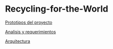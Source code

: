 # Recycling-for-the-World

[Prototipos del proyecto](https://docs.google.com/document/d/1sZToWtWDvwbTpEP_9zD44UA2EqqfpAl2jX6EkZ6c85o/edit?ts=60a5b5b0)

[Analisis y requerimientos](https://docs.google.com/document/d/1lKQOWFVQfNg9QbxkVv3VDb8A4aEYJtrb-UeH3i7Q9No/edit)

[Arquitectura](https://docs.google.com/document/d/16tR7BUfpESoRrk2SvjGa13lIhgGujvIzAUlNX0P7eDk/edit)
